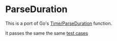 # ParseDuration

This is a port of Go's [Time/ParseDuration](http://golang.org/pkg/time/#ParseDuration) function.

It passes the same the same [test cases](http://golang.org/src/pkg/time/time_test.go#L1194)



